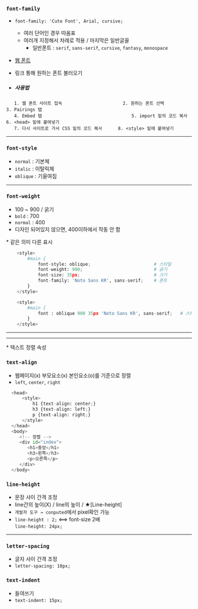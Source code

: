 ### `font-family`  
- `font-family: 'Cute Font', Arial, cursive;`  
  - 여러 단어인 경우 따옴표  
  - 여러개 지정해서 차례로 적용 / 마지막은 일반글꼴  
    - 일반폰트 : `serif`, `sans-serif`, `cursive`, `fantasy`, `monospace`
    
- [웹 폰트](https://fonts.google.com)  
 - 링크 통해 원하는 폰트 불러오기  
 - ##### 사용법  
 ```
    1. 웹 폰트 사이트 접속                       2. 원하는 폰트 선택                    3. Pairings 탭
    4. Embed 탭                                  5. import 밑의 코드 복사               6. <head> 밑에 붙여넣기
    7. 다시 사이트로 가서 CSS 밑의 코드 복사      8. <style> 밑에 붙여넣기
 ```
   
 - - -  
   
 ### `font-style`  
- `normal` : 기본체  
- `italic` : 이탈릭체  
- `oblique` : 기울여짐  
   
 - - -  
  
### `font-weight`  
- 100 ~ 900 / 굵기
- `bold` : 700  
- `normal` : 400  
- 디자인 되어있지 않으면, 400이하에서 작동 안 함  
  
\* 같은 의미 다른 표시  
```python
    <style>
        #main {
            font-style: oblique;                        # 스타일
            font-weight: 900;                           # 굵기
            font-size: 35px;                            # 크기
            font-family: 'Noto Sans KR', sans-serif;    # 폰트            
        }
    </style>
```  

```python
    <style>
        #main {
            font : oblique 900 35px 'Noto Sans KR', sans-serif;   # 스타일 굵기 크기 폰트
        }
    </style>
```  
  
- - -  
- - -  
  
\* 텍스트 정렬 속성  


### `text-align`  
- 웹페이지(x) 부모요소(x) 본인요소(o)를 기준으로 정렬  
- `left`, `center`, `right`  
```python
  <head>
      <style>
          h1 {text-align: center;}
          h3 {text-align: left;}
          p {text-align: right;}
      </style>
  </head>
  <body>
     <!-- 정렬 -->
     <div id="index">
        <h1>중앙</h1>
        <h3>왼쪽</h3>
        <p>오른쪽</p>
     </div>
  </body>
```  
  
### `line-height`  
- 문장 사이 간격 조정  
- line간의 높이(X) / line의 높이 / ★[Line-height]  
- `개발자 도구 → conputed`에서 pixel확인 가능  
- `line-height : 2;` <==> font-size 2배  
  `line-height: 24px;`  
  
- - -  
  
### `letter-spacing`  
- 글자 사이 간격 조정  
- `letter-spacing: 10px;`  

### `text-indent`  
- 들여쓰기  
- `text-indent: 15px;`  
